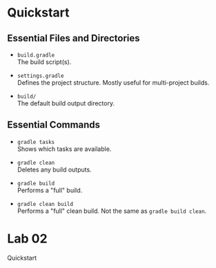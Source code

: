 # Quickstart

## Essential Files and Directories

* `build.gradle`<br />The build script(s).

* `settings.gradle`<br />Defines the project structure. Mostly useful for multi-project builds.

* `build/`<br />The default build output directory.

## Essential Commands

* `gradle tasks`<br />Shows which tasks are available.

* `gradle clean`<br />Deletes any build outputs.

* `gradle build`<br />Performs a "full" build.

* `gradle clean build`<br />Performs a "full" clean build. Not the same as `gradle build clean`.

# Lab 02

Quickstart                       


